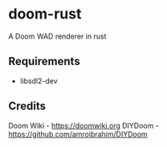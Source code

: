 # doom-rust
A Doom WAD renderer in rust

## Requirements

- libsdl2-dev

## Credits

Doom Wiki - https://doomwiki.org
DIYDoom - https://github.com/amroibrahim/DIYDoom